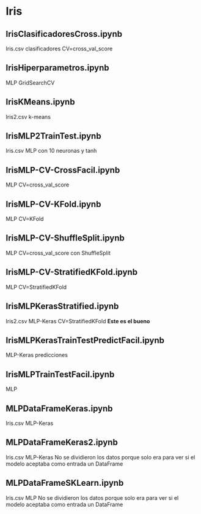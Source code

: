 # Iris
## IrisClasificadoresCross.ipynb
Iris.csv
clasificadores
CV=cross_val_score

## IrisHiperparametros.ipynb
MLP
GridSearchCV

## IrisKMeans.ipynb
Iris2.csv
k-means

## IrisMLP2TrainTest.ipynb
Iris.csv
MLP con 10 neuronas y tanh

## IrisMLP-CV-CrossFacil.ipynb
MLP
CV=cross_val_score

## IrisMLP-CV-KFold.ipynb
MLP
CV=KFold

## IrisMLP-CV-ShuffleSplit.ipynb
MLP
CV=cross_val_score con ShuffleSplit

## IrisMLP-CV-StratifiedKFold.ipynb
MLP
CV=StratifiedKFold

## IrisMLPKerasStratified.ipynb
Iris2.csv
MLP-Keras
CV=StratifiedKFold
**Este es el bueno**

## IrisMLPKerasTrainTestPredictFacil.ipynb
MLP-Keras
predicciones

## IrisMLPTrainTestFacil.ipynb
MLP

## MLPDataFrameKeras.ipynb
Iris.csv
MLP-Keras

## MLPDataFrameKeras2.ipynb
Iris.csv
MLP-Keras
No se dividieron los datos porque solo era para ver si el modelo aceptaba como entrada un DataFrame

## MLPDataFrameSKLearn.ipynb
Iris.csv
MLP
No se dividieron los datos porque solo era para ver si el modelo aceptaba como entrada un DataFrame